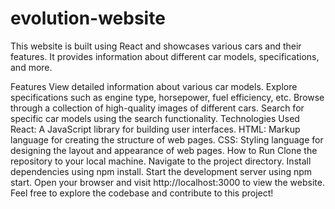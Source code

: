 ﻿# evolution-website
 This website is built using React and showcases various cars and their features. It provides information about different car models, specifications, and more.

Features
View detailed information about various car models.
Explore specifications such as engine type, horsepower, fuel efficiency, etc.
Browse through a collection of high-quality images of different cars.
Search for specific car models using the search functionality.
Technologies Used
React: A JavaScript library for building user interfaces.
HTML: Markup language for creating the structure of web pages.
CSS: Styling language for designing the layout and appearance of web pages.
How to Run
Clone the repository to your local machine.
Navigate to the project directory.
Install dependencies using npm install.
Start the development server using npm start.
Open your browser and visit http://localhost:3000 to view the website.
Feel free to explore the codebase and contribute to this project!
